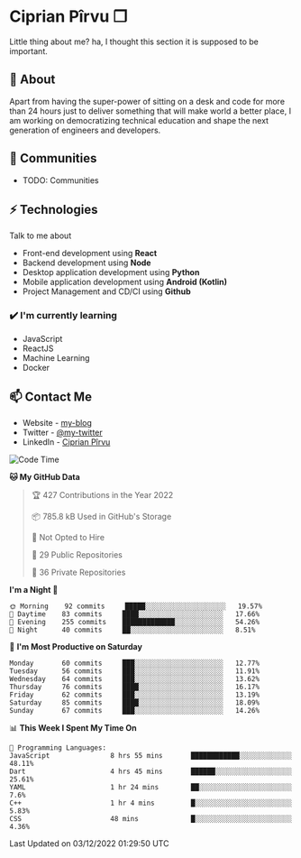 # Ciprian Pîrvu ❐

Little thing about me? ha, I thought this section it is supposed to be important.

## 🧐 About

Apart from having the super-power of sitting on a desk and code for more than 24 hours just to deliver something that will make world a better place, I am working on democratizing technical education and shape the next generation of engineers and developers.

## 👯 Communities

-   TODO: Communities

## ⚡ Technologies

Talk to me about

-   Front-end development using **React**
-   Backend development using **Node**
-   Desktop application development using **Python**
-   Mobile application development using **Android (Kotlin)**
-   Project Management and CD/CI using **Github**

### ✔️ I'm currently learning

-   JavaScript
-   ReactJS
-   Machine Learning
-   Docker

## 📫 Contact Me

-   Website - [my-blog]()
-   Twitter - [@my-twitter]()
-   LinkedIn - [Ciprian Pîrvu](https://www.linkedin.com/in/p%C3%AErvu-ciprian-cristian-4415991b1/)

<!--START_SECTION:waka-->
![Code Time](http://img.shields.io/badge/Code%20Time-1%2C381%20hrs%2010%20mins-blue)

**🐱 My GitHub Data** 

> 🏆 427 Contributions in the Year 2022
 > 
> 📦 785.8 kB Used in GitHub's Storage 
 > 
> 🚫 Not Opted to Hire
 > 
> 📜 29 Public Repositories 
 > 
> 🔑 36 Private Repositories  
 > 
**I'm a Night 🦉** 

```text
🌞 Morning    92 commits     █████░░░░░░░░░░░░░░░░░░░░   19.57% 
🌆 Daytime    83 commits     ████░░░░░░░░░░░░░░░░░░░░░   17.66% 
🌃 Evening    255 commits    █████████████░░░░░░░░░░░░   54.26% 
🌙 Night      40 commits     ██░░░░░░░░░░░░░░░░░░░░░░░   8.51%

```
📅 **I'm Most Productive on Saturday** 

```text
Monday       60 commits     ███░░░░░░░░░░░░░░░░░░░░░░   12.77% 
Tuesday      56 commits     ███░░░░░░░░░░░░░░░░░░░░░░   11.91% 
Wednesday    64 commits     ███░░░░░░░░░░░░░░░░░░░░░░   13.62% 
Thursday     76 commits     ████░░░░░░░░░░░░░░░░░░░░░   16.17% 
Friday       62 commits     ███░░░░░░░░░░░░░░░░░░░░░░   13.19% 
Saturday     85 commits     ████░░░░░░░░░░░░░░░░░░░░░   18.09% 
Sunday       67 commits     ███░░░░░░░░░░░░░░░░░░░░░░   14.26%

```


📊 **This Week I Spent My Time On** 

```text
💬 Programming Languages: 
JavaScript               8 hrs 55 mins       ████████████░░░░░░░░░░░░░   48.11% 
Dart                     4 hrs 45 mins       ██████░░░░░░░░░░░░░░░░░░░   25.61% 
YAML                     1 hr 24 mins        ██░░░░░░░░░░░░░░░░░░░░░░░   7.6% 
C++                      1 hr 4 mins         █░░░░░░░░░░░░░░░░░░░░░░░░   5.83% 
CSS                      48 mins             █░░░░░░░░░░░░░░░░░░░░░░░░   4.36%

```


 Last Updated on 03/12/2022 01:29:50 UTC
<!--END_SECTION:waka-->
